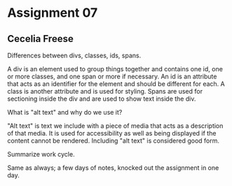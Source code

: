 # Assignment 07
## Cecelia Freese

Differences between divs, classes, ids, spans.

  A div is an element used to group things together and contains one id, one or more classes, and one span or more if necessary. An id is an attribute that acts as an identifier for the element and should be different for each. A class is another attribute and is used for styling. Spans are used for sectioning inside the div and are used to show text inside the div.

What is "alt text" and why do we use it?

  "Alt text" is text we include with a piece of media that acts as a description of that media. It is used for accessibility as well as being displayed if the content cannot be rendered. Including "alt text" is considered good form.

Summarize work cycle.

  Same as always; a few days of notes, knocked out the assignment in one day.
